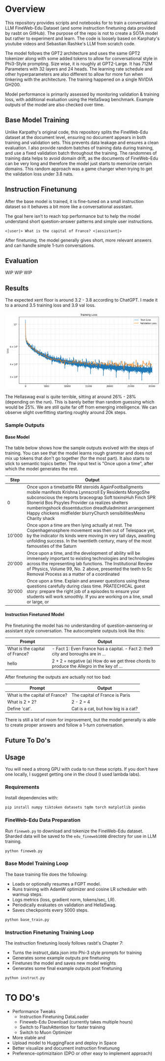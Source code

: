 # Overview

This repository provides scripts and notebooks for to train a conversational LLM FineWeb-Edu Dataset (and some instruction finetuning data provided by rasbt on GitHub). The purpose of the repo is not to create a SOTA model but rather to experiment and learn. The code is loosely based on Karphaty's youtube videos and Sebastian Rashke's LLM from scratch code. 

The model follows the GPT2 architecture and uses the same GPT2 tokenizer along with some added tokens to allow for conversational style in Phi3-Style prompting. Size wise, it is roughly at GPT2-Large. It has 712M Parameters with 32 layers and 24 heads. The learning rate schedule and other hyperparameters are also different to allow for more fun when tinkering with the architecture. The training happened on a single NVIDIA GH200.

Model performance is primarily assessed by monitoring validation & training loss, with additional evaluation using the HellaSwag benchmark. Example outputs of the model are also checked over time.

## Base Model Training

Unlike Karpathy's original code, this repository splits the FineWeb-Edu dataset at the document level, ensuring no document appears in both training and validation sets. This prevents data leakage and ensures a clean evaluation. I also provide random batches of training data during training, and use a fixed validation batch throughout the training. The randomnes of training data helps to avoid domain drift, as the documents of FineWeb-Edu can be very long and therefore the model just starts to memorize certain domains. This random approach was a game changer when trying to get the validation loss under 3.8 nats.

## Instruction Finetunung

After the base model is trained, it is fine-tuned on a small instruction dataset so it behaves a bit more like a conversational assistant.

The goal here isn’t to reach top performance but to help the model understand short question-answer patterns and simple user instructions.

```
<|user|> What is the capital of France? <|assistant|>
```

After finetuning, the model generally gives short, more relevant answers and can handle simple 1-turn conversations.

## Evaluation

WIP WIP WIP

## Results

The expected xent floor is around 3.2 - 3.8 according to ChatGPT. I made it to a around 3.5 training loss and 3.9 val loss. 

![Training Loss Curve v0.1](/images/train-loss.png)

The Hellaswag eval is quite terrible, sitting at around 26% - 28% (depending on the run). This is barely better than random guessing which would be 25%. We are still quite far off from emerging intelligence. We can observe slight overfitting starting roughly around 20k steps.

### Sample Outputs

#### Base Model

The table below shows how the sample outputs evolved with the steps of training. You can see that the model learns rough grammar and does not mix up tokens that don't go together (for the most part). It also starts to stick to semantic topics better. The input text is "Once upon a time", after which the model generates the rest.

| Step | Output |
|------|--------|
| 0    | Once upon a timebattle RM steroids AgainFootballgments mobile manifests Krishna Lynnscroll Ey Residents MongoShe subconscious the reports braceograp Soft toxinsHuh Finch SPR Stonerid Bos Psyyles Provider ca realizes shelters numberingshock dissentduction dreadfuladminist arrangement Happy chickens midfielder blurryChurch sensibilitiesMenu Charity shack |
| 10'000    | Once upon a time are then lying actually at rest. The Copenhagenosphere movement was then out of Telespace yet, by the indicator its kinds were moving in very tall days, awaiting unfolding success. In the twentieth century, many of the most famousties of the Saturn |
| 20'000    | Once upon a time, and the development of ability will be immensely important to existing technologies and technologies across the representing lab functions. The Institutional Review of Physics, Volume 99, No. 2 above, presented the teeth to Sc Removal Process as a matter of a coordinated |
| 30'000    | Once upon a time. Explain and answer questions using these questions carefully during class time. PRATECHICAL guest story: prepare the right job of a episodes to ensure your students will work smoothly. If you are working on a line, small or large, or |

#### Instruction Finetuned Model

Pre finetuning the model has no understanding of question-awnsering or assistant style conversation. The autocomplete outputs look like this:

| Prompt | Output |
|------|--------|
| What is the capital of France? |  - Fact 1: Even France has a capital. - Fact 2: the9 city and boroughs are in ... |
| hello | 2 + 2 = negative (a) How do we get three chords to produce the Allegro in the key of ... |

After finetuning the outputs are actually not too bad:

| Prompt | Output |
|------|--------|
| What is the capital of France? | The capital of France is Paris |
| What is 2 + 2? | 2 - 2 = 4 |
| Define 'cat'. | Cat is a cat, but how big is a cat? |

There is still a lot of room for improvement, but the model generally is able to create proper answers and follow a 1-turn conversation.

## Future To Do's

## Usage

You will need a strong GPU with cuda to run these scripts. If you don't have one locally, I suggest getting one in the cloud (I used lambda labs).

### Requirements

Install dependencies with:

```sh
pip install numpy tiktoken datasets tqdm torch matplotlib pandas
```


### FineWeb-Edu Data Preparation

Run `fineweb.py` to download and tokenize the FineWeb-Edu dataset. Sharded data will be saved to the `edu_fineweb100B` directory for use in LLM training.

```sh
python fineweb.py
```

### Base Model Training Loop

The base training file does the following: 
- Loads or optionally resumes a FGPT model.
- Runs training with AdamW optimizer and cosine LR scheduler with warmup steps.
- Logs metrics (loss, gradient norm, tokens/sec, LR).
- Periodically evaluates on validation and HellaSwag.
- Saves checkpoints every 5000 steps.

```sh
python base_train.py
```

### Instruction Finetuning Training Loop

The instruction finetuning loosly follows rasbt's Chapter 7:
- Turns the instruct_data.json into Phi-3 style prompts for training
- Generates some example outputs pre finetuning 
- Finetunes the model and saves new model weights
- Generates some final example outputs post finetuning

```sh
python instruct.py
```


# TO DO's
- Performance Tweaks
    - Instruction Finetuning DataLoader
    - Fineweb-Edu Download (currently takes multiple hours)
    - Switch to FlashAttention for faster training
    - Switch to Muon Optimizer
- More stable and 
- Upload model to HuggingFace and deploy in Space
- Better visualize and document instruction finetunung
- Preference-optimizitaion (DPO or other easy to implement approach)
